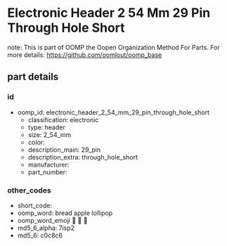# Electronic Header 2 54 Mm 29 Pin Through Hole Short  

note: This is part of OOMP the Oopen Organization Method For Parts. For more details: https://github.com/oomlout/oomp_base

##  part details





### id
* oomp_id: electronic_header_2_54_mm_29_pin_through_hole_short
  * classification: electronic
  * type: header
  * size: 2_54_mm
  * color: 
  * description_main: 29_pin
  * description_extra: through_hole_short
  * manufacturer: 
  * part_number: 

### other_codes
* short_code: 
* oomp_word: bread apple lollipop
* oomp_word_emoji :bread: :apple: :lollipop:
* md5_6_alpha: 7isp2
* md5_6: c0c8c6